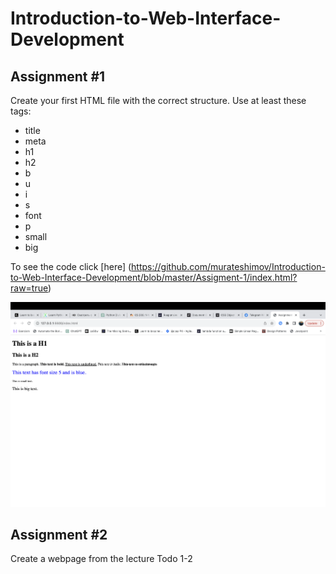 # Introduction-to-Web-Interface-Development
## Assignment #1
Create your first HTML file with the correct structure. Use at least these tags:

* title
* meta
* h1
* h2
* b
* u
* i
* s
* font
* p
* small
* big

To see the code click [here] (https://github.com/murateshimov/Introduction-to-Web-Interface-Development/blob/master/Assigment-1/index.html?raw=true)

![assigment-1](Assigment-1/img/assigment-1.png?raw=true)


## Assignment #2
Create a webpage from the lecture Todo 1-2
